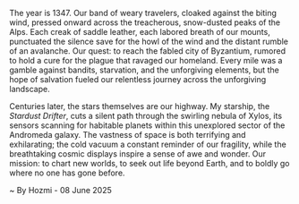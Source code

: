
The year is 1347.  Our band of weary travelers, cloaked against the biting wind, pressed onward across the treacherous, snow-dusted peaks of the Alps.  Each creak of saddle leather, each labored breath of our mounts, punctuated the silence save for the howl of the wind and the distant rumble of an avalanche.  Our quest: to reach the fabled city of Byzantium, rumored to hold a cure for the plague that ravaged our homeland.  Every mile was a gamble against bandits, starvation, and the unforgiving elements, but the hope of salvation fueled our relentless journey across the unforgiving landscape.

Centuries later, the stars themselves are our highway.  My starship, the *Stardust Drifter*, cuts a silent path through the swirling nebula of Xylos, its sensors scanning for habitable planets within this unexplored sector of the Andromeda galaxy.  The vastness of space is both terrifying and exhilarating; the cold vacuum a constant reminder of our fragility, while the breathtaking cosmic displays inspire a sense of awe and wonder. Our mission: to chart new worlds, to seek out life beyond Earth, and to boldly go where no one has gone before.

~ By Hozmi - 08 June 2025
